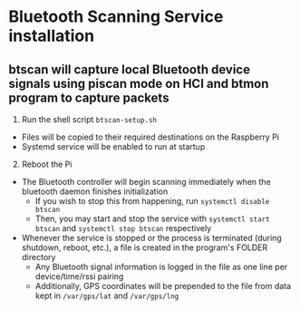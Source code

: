 # Bluetooth Scanning Service installation

## btscan will capture local Bluetooth device signals using piscan mode on HCI and btmon program to capture packets
1. Run the shell script `btscan-setup.sh`
* Files will be copied to their required destinations on the Raspberry Pi
* Systemd service will be enabled to run at startup

2. Reboot the Pi
* The Bluetooth controller will begin scanning immediately when the bluetooth daemon finishes initialization
  * If you wish to stop this from happening, run `systemctl disable btscan`
  * Then, you may start and stop the service with `systemctl start btscan` and `systemctl stop btscan` respectively
* Whenever the service is stopped or the process is terminated (during shutdown, reboot, etc.), a file is created in the program's FOLDER directory
  * Any Bluetooth signal information is logged in the file as one line per device/time/rssi pairing
  * Additionally, GPS coordinates will be prepended to the file from data kept in `/var/gps/lat` and `/var/gps/lng`
  
